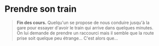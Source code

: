 # Prendre son train

> **Fin des cours.** 
Quelqu'un se propose de nous conduire jusqu'à la gare pour essayer d'avoir le train qui arrive dans quelques minutes. On lui demande de prendre un raccourci mais il semble que la route prise soit quelque peu étrange... C'est alors que...